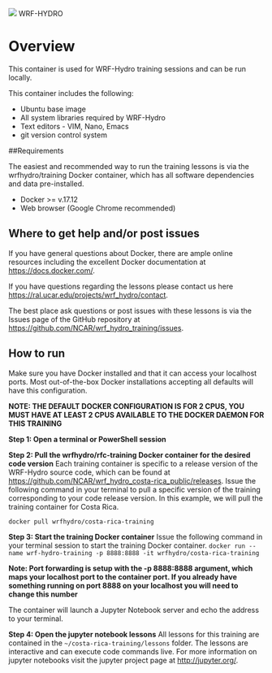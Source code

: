 ![](https://ral.ucar.edu/sites/default/files/public/wrf_hydro_symbol_logo_2017_09_150pxby63px.png) WRF-HYDRO

# Overview
This container is used for WRF-Hydro training sessions and can be run locally.

This container includes the following:

* Ubuntu base image
* All system libraries required by WRF-Hydro
* Text editors - VIM, Nano, Emacs
* git version control system

##Requirements

The easiest and recommended way to run the training lessons is via the wrfhydro/training Docker container, which has all software dependencies and data pre-installed.

* Docker >= v.17.12
* Web browser (Google Chrome recommended)

## Where to get help and/or post issues
If you have general questions about Docker, there are ample online resources including the excellent Docker documentation at https://docs.docker.com/.

If you have questions regarding the lessons please contact us here https://ral.ucar.edu/projects/wrf_hydro/contact. 

The best place ask questions or post issues with these lessons is via the Issues page of the GitHub repository at https://github.com/NCAR/wrf_hydro_training/issues.

## How to run
Make sure you have Docker installed and that it can access your localhost ports. Most out-of-the-box
Docker installations accepting all defaults will have this configuration. 

**NOTE: THE DEFAULT DOCKER CONFIGURATION IS FOR 2 CPUS, YOU MUST HAVE AT LEAST 2 CPUS AVAILABLE TO THE DOCKER DAEMON FOR THIS TRAINING**

**Step 1: Open a terminal or PowerShell session**

**Step 2: Pull the wrfhydro/rfc-training Docker container for the desired code version**
Each training container is specific to a release version of the WRF-Hydro source code, which can be found at https://github.com/NCAR/wrf_hydro_costa-rica_public/releases.
Issue the following command in your terminal to pull a specific version of the training
corresponding to your code release version. In this example, we will pull the training container for Costa Rica.

`docker pull wrfhydro/costa-rica-training`

**Step 3: Start the training Docker container**
Issue the following command in your terminal session to start the training Docker container.
`docker run --name wrf-hydro-training -p 8888:8888 -it wrfhydro/costa-rica-training`

**Note: Port forwarding is setup with the -p 8888:8888 argument, which maps your localhost port to
the container port. If you already have something running on port 8888 on your localhost you will
need to change this number**

The container will launch a Jupyter Notebook server and echo the address to your terminal.

**Step 4: Open the jupyter notebook lessons**
All lessons for this training are contained in the `~/costa-rica-training/lessons` folder. The
lessons are interactive and can execute code commands live. For more information on jupyter
notebooks visit the jupyter project page at http://jupyter.org/.

